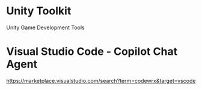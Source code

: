 # Unity Toolkit
Unity Game Development Tools

# Visual Studio Code - Copilot Chat Agent
https://marketplace.visualstudio.com/search?term=codewrx&target=vscode
